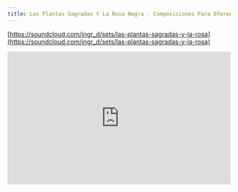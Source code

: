 ```yaml
---
title: Las Plantas Sagradas Y La Rosa Negra - Composiciones Para Oferendas (Collaborative Fusion Orchestra)
---
```


[https://soundcloud.com/ingr_d/sets/las-plantas-sagradas-y-la-rosa](https://soundcloud.com/ingr_d/sets/las-plantas-sagradas-y-la-rosa)

<iframe width="100%" height="300" scrolling="no" frameborder="no" allow="autoplay" src="https://w.soundcloud.com/player/?url=https%3A//api.soundcloud.com/tracks/628206879&color=%23ff5500&auto_play=false&hide_related=false&show_comments=true&show_user=true&show_reposts=false&show_teaser=true&visual=true"></iframe>
